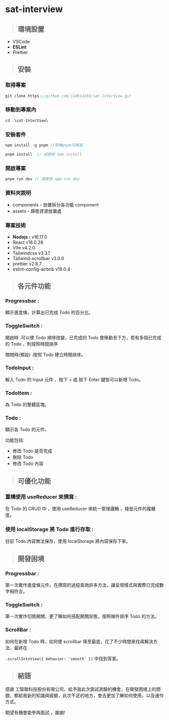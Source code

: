 # sat-interview

> ## 環境設置

   - VSCode
   - **ESLint**
   - Prettier

> ## 安裝

### 取得專案

```javascript
git clone https://github.com/s10614165/sat-InterView.git
```

### 移動到專案內

```javascript
cd .\sat-InterView\
```

### 安裝套件

```javascript
npm install -g pnpm //若無pnpm可跳過
```

```javascript
pnpm install  // 或使用 npm install
```

### 開啟專案

```javascript
pnpm run dev // 或使用 npm run dev
```

### 資料夾說明

   - components - 放置拆分各功能 component
   - assets - 靜態資源放置處

### 專案技術

   - **Nodejs :** v16.17.0
   - React  v18.0.28
   - Vite v4.2.0
   - Tailwindcss v3.3.1
   - Tailwind-scrollbar v3.0.0
   - prettier v2.8.7
   - eslint-config-airbnb v19.0.4

> ## 各元件功能

### Progressbar :

顯示進度條，計算出已完成 Todo 的百分比。

### ToggleSwitch :

開啟時 :可以使 Todo 順序改變，已完成的 Todo 會移動至下方，若有多個已完成的 Todo ，則按照時間排序

關閉時(預設) :按照 Todo 建立時間排序。

### TodoInput :

輸入 Todo 的  Input 元件 ，按下  +  或 按下 Enter 鍵皆可以新增 Todo。

### TodoItem :

為 Todo 的整體區塊。

### Todo :

顯示各 Todo 的元件。

功能包括:

   - 修改 Todo 是否完成
   - 刪除 Todo
   - 修改 Todo 內容

> ## 可優化功能

### 重構使用 useReducer  來撰寫  :

在 Todo 的 CRUD 中 ，使用 useReducer 來統一管理邏輯 ，降低元件的複雜度。

### 使用 localStorage 將 Todo 進行存取 :

目前 Todo 內容無法保存，使用 localStorage  將內容保存下來。

> ## 開發困境

### Progressbar :

第一次實作進度條元件，在撰寫的過程查詢許多方法，讓呈現樣式與實際已完成數字相符合。

### ToggleSwitch :

第一次實作切換開關，更了解如何搭配開關狀態，按照條件排序 Todo 的方法。

### ScrollBar :

如何在新增 Todo 時，如何使 scrollbar 降至最底，花了不少時間來找尋解決方法，最終在

`.scrollIntoView({ behavior: 'smooth' })`  中找到答案。

> ## 結語

感謝 工智聯科技股份有限公司，給予我此次面試測驗的機會，在開發困境上的問題，都給我新的知識與經驗，此次不足的地方，會去更加了解如何使用，以及運作方式。

期望有機會能參與面試 ，謝謝!